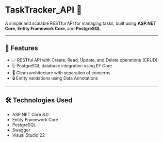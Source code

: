 # TaskTracker_API 📝

A simple and scalable RESTful API for managing tasks, built using **ASP.NET Core**, **Entity Framework Core**, and **PostgreSQL**.

---

## 📌 Features

- ✅ RESTful API with Create, Read, Update, and Delete operations (CRUD)
- 🗄 PostgreSQL database integration using EF Core
- 📐 Clean architecture with separation of concerns
- 🔒 Entity validations using Data Annotations

---

## 🛠️ Technologies Used

- ASP.NET Core 8.0
- Entity Framework Core
- PostgreSQL
- Swagger
- Visual Studio 22
